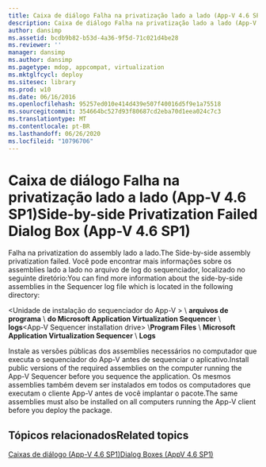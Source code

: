 ```yaml
---
title: Caixa de diálogo Falha na privatização lado a lado (App-V 4.6 SP1)
description: Caixa de diálogo Falha na privatização lado a lado (App-V 4.6 SP1)
author: dansimp
ms.assetid: bcdb9b82-b53d-4a36-9f5d-71c021d4be28
ms.reviewer: ''
manager: dansimp
ms.author: dansimp
ms.pagetype: mdop, appcompat, virtualization
ms.mktglfcycl: deploy
ms.sitesec: library
ms.prod: w10
ms.date: 06/16/2016
ms.openlocfilehash: 95257ed010e414d439e507f40016d5f9e1a75518
ms.sourcegitcommit: 354664bc527d93f80687cd2eba70d1eea024c7c3
ms.translationtype: MT
ms.contentlocale: pt-BR
ms.lasthandoff: 06/26/2020
ms.locfileid: "10796706"
---
```

# <span data-ttu-id="7f9d0-103">Caixa de diálogo Falha na privatização lado a lado (App-V 4.6 SP1)</span><span class="sxs-lookup"><span data-stu-id="7f9d0-103">Side-by-side Privatization Failed Dialog Box (App-V 4.6 SP1)</span></span>


<span data-ttu-id="7f9d0-104">Falha na privatization do assembly lado a lado.</span><span class="sxs-lookup"><span data-stu-id="7f9d0-104">The Side-by-side assembly privatization failed.</span></span> <span data-ttu-id="7f9d0-105">Você pode encontrar mais informações sobre os assemblies lado a lado no arquivo de log do sequenciador, localizado no seguinte diretório:</span><span class="sxs-lookup"><span data-stu-id="7f9d0-105">You can find more information about the side-by-side assemblies in the Sequencer log file which is located in the following directory:</span></span>

<span data-ttu-id="7f9d0-106">&lt;Unidade de instalação do sequenciador do App-V &gt;  \\ **arquivos de programa**  \\  **do Microsoft Application Virtualization Sequencer**  \\  **logs**</span><span class="sxs-lookup"><span data-stu-id="7f9d0-106">&lt;App-V Sequencer installation drive&gt; \\**Program Files** \\ **Microsoft Application Virtualization Sequencer** \\ **Logs**</span></span>

<span data-ttu-id="7f9d0-107">Instale as versões públicas dos assemblies necessários no computador que executa o sequenciador do App-V antes de sequenciar o aplicativo.</span><span class="sxs-lookup"><span data-stu-id="7f9d0-107">Install public versions of the required assemblies on the computer running the App-V Sequencer before you sequence the application.</span></span> <span data-ttu-id="7f9d0-108">Os mesmos assemblies também devem ser instalados em todos os computadores que executam o cliente App-V antes de você implantar o pacote.</span><span class="sxs-lookup"><span data-stu-id="7f9d0-108">The same assemblies must also be installed on all computers running the App-V client before you deploy the package.</span></span>

## <span data-ttu-id="7f9d0-109">Tópicos relacionados</span><span class="sxs-lookup"><span data-stu-id="7f9d0-109">Related topics</span></span>


[<span data-ttu-id="7f9d0-110">Caixas de diálogo (App-V 4.6 SP1)</span><span class="sxs-lookup"><span data-stu-id="7f9d0-110">Dialog Boxes (AppV 4.6 SP1)</span></span>](dialog-boxes--appv-46-sp1-.md)

 

 






